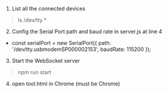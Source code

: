 1. List all the connected devices
>ls /dev/tty.*

2. Config the Serial Port path and baud rate in server.js at line 4
- const serialPort = new SerialPort({ path: '/dev/tty.usbmodemSP000002153', baudRate: 115200 });

3. Start the WebSocket server
>npm run start 

4. open tool.html in Chrome (must be Chrome)

